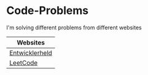 # Code-Problems
I'm solving different problems from different websites

| Websites |
| ------------- |
| [Entwicklerheld](https://platform.entwicklerheld.de/publicprofile/e7c2a4487459eee3b8351b9c48f7977d)
| [LeetCode](https://leetcode.com/PhoenixMaster123/)
